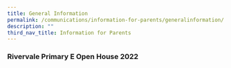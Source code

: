```yaml
---
title: General Information
permalink: /communications/information-for-parents/generalinformation/
description: ""
third_nav_title: Information for Parents
---
```

### Rivervale Primary E Open House 2022 ###